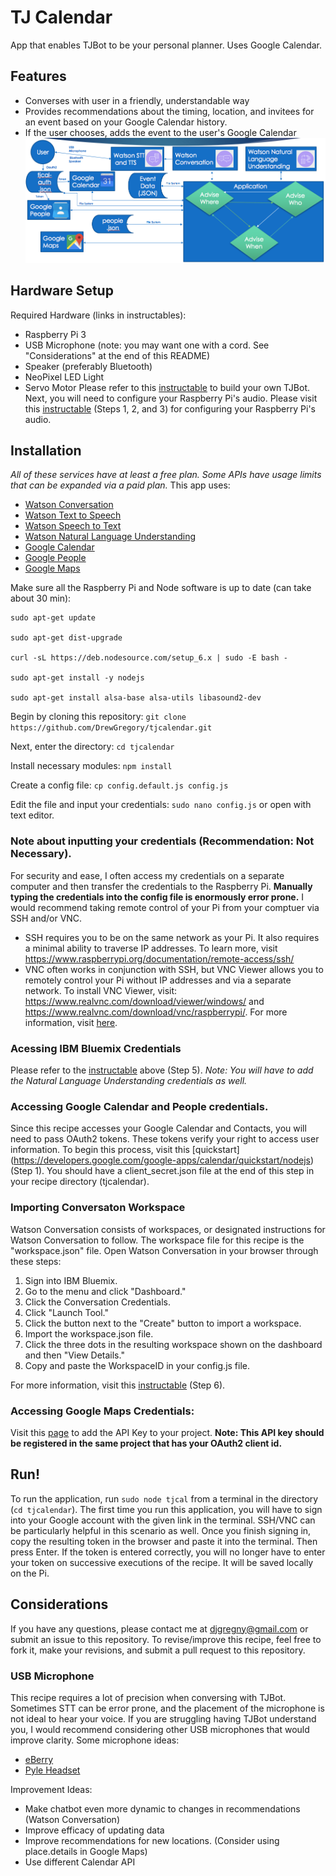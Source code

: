 # TJ Calendar
App that enables TJBot to be your personal planner. Uses Google Calendar.
## Features
- Converses with user in a friendly, understandable way
- Provides recommendations about the timing, location, and invitees for an event based on your Google Calendar history.
- If the user chooses, adds the event to the user's Google Calendar
![Image Here](https://github.com/DrewGregory/tjcalendar/blob/master/TJCalendar%20Flowchart.png)
## Hardware Setup
Required Hardware (links in instructables):
- Raspberry Pi 3
- USB Microphone (note: you may want one with a cord. See "Considerations" at the end of this README)
- Speaker (preferably Bluetooth)
- NeoPixel LED Light
- Servo Motor
Please refer to this [instructable](http://www.instructables.com/id/Build-TJ-Bot-Out-of-Cardboard/) to build your own TJBot.
Next, you will need to configure your Raspberry Pi's audio. Please visit this [instructable](http://www.instructables.com/id/Build-a-Talking-Robot-With-Watson-and-Raspberry-Pi/) (Steps 1, 2, and 3) for configuring your Raspberry Pi's audio.  
## Installation
*All of these services have at least a free plan. Some APIs have usage limits that can be expanded via a paid plan.*
This app uses:
- [Watson Conversation](https://www.ibm.com/watson/developercloud/conversation.html)
- [Watson Text to Speech](https://www.ibm.com/watson/developercloud/text-to-speech.html)
- [Watson Speech to Text](https://www.ibm.com/watson/developercloud/speech-to-text.html)
- [Watson Natural Language Understanding](https://www.ibm.com/watson/developercloud/natural-language-understanding.html)
- [Google Calendar](https://developers.google.com/google-apps/calendar/)
- [Google People](https://developers.google.com/people/)
- [Google Maps](https://developers.google.com/maps/)

Make sure all the Raspberry Pi and Node software is up to date (can take about 30 min):
```
sudo apt-get update

sudo apt-get dist-upgrade

curl -sL https://deb.nodesource.com/setup_6.x | sudo -E bash -

sudo apt-get install -y nodejs

sudo apt-get install alsa-base alsa-utils libasound2-dev
```

Begin by cloning this repository: `git clone https://github.com/DrewGregory/tjcalendar.git`

Next, enter the directory: `cd tjcalendar`

Install necessary modules: `npm install`

Create a config file: `cp config.default.js config.js`

Edit the file and input your credentials: `sudo nano config.js` or open with text editor.
### Note about inputting your credentials (Recommendation: Not Necessary).
For security and ease, I often access my credentials on a separate computer and then transfer the credentials to the Raspberry Pi. **Manually typing the credentials into the config file is enormously error prone.** I would recommend taking remote control of your Pi from your comptuer via SSH and/or VNC.
- SSH requires you to be on the same network as your Pi. It also requires a minimal ability to traverse IP addresses. To learn more, visit https://www.raspberrypi.org/documentation/remote-access/ssh/
- VNC often works in conjunction with SSH, but VNC Viewer allows you to remotely control your Pi without IP addresses and via a separate network. To install VNC Viewer, visit: https://www.realvnc.com/download/viewer/windows/ and https://www.realvnc.com/download/vnc/raspberrypi/. For more information, visit [here](https://www.realvnc.com/products/vnc/).
### Acessing IBM Bluemix Credentials
Please refer to the [instructable](http://www.instructables.com/id/Build-a-Talking-Robot-With-Watson-and-Raspberry-Pi/) above (Step 5). *Note: You will have to add the Natural Language Understanding credentials as well.*
### Accessing Google Calendar and People credentials.
Since this recipe accesses your Google Calendar and Contacts, you will need to pass OAuth2 tokens. These tokens verify your right to access user information. To begin this process, visit this [quickstart] (https://developers.google.com/google-apps/calendar/quickstart/nodejs) (Step 1). You should have a client_secret.json file at the end of this step in your recipe directory (tjcalendar).
### Importing Conversaton Workspace
Watson Conversation consists of workspaces, or designated instructions for Watson Conversation to follow. The workspace file for this recipe is the "workspace.json" file. Open Watson Conversation in your browser through these steps:
1. Sign into IBM Bluemix.
2. Go to the menu and click "Dashboard."
3. Click the Conversation Credentials. 
4. Click "Launch Tool."
5. Click the button next to the "Create" button to import a workspace. 
6. Import the workspace.json file.
7. Click the three dots in the resulting workspace shown on the dashboard and then "View Details."
8. Copy and paste the WorkspaceID in your config.js file.

For more information, visit this [instructable](http://www.instructables.com/id/Build-a-Talking-Robot-With-Watson-and-Raspberry-Pi/) (Step 6).
### Accessing Google Maps Credentials:
Visit this [page](https://developers.google.com/maps/documentation/javascript/get-api-key) to add the API Key to your project. **Note: This API key should be registered in the same project that has your OAuth2 client id.**
## Run!
To run the application, run `sudo node tjcal` from a terminal in the directory (`cd tjcalendar`).
The first time you run this application, you will have to sign into your Google account with the given link in the terminal. SSH/VNC can be particularly helpful in this scenario as well. Once you finish signing in, copy the resulting token in the browser and paste it into the terminal. Then press Enter. If the token is entered correctly, you will no longer have to enter your token on successive executions of the recipe. It will be saved locally on the Pi.
## Considerations
If you have any questions, please contact me at djgregny@gmail.com or submit an issue to this repository.
To revise/improve this recipe, feel free to fork it, make your revisions, and submit a pull request to this repository.
### USB Microphone
This recipe requires a lot of precision when conversing with TJBot. Sometimes STT can be error prone, and the placement of the microphone is not ideal to hear your voice. If you are struggling having TJBot understand you, I would recommend considering other USB microphones that would improve clarity.
Some microphone ideas:
- [eBerry](https://www.amazon.com/eBerry-Adjustable-Microphone-Compatible-Recording/dp/B00UZY2YQE/ref=sr_1_7?ie=UTF8&qid=1496931078&sr=8-7&keywords=usb+microphone+raspberry+pi)
- [Pyle Headset](https://www.amazon.com/Pyle-Microphone-Conference-Recording-PUSBMIC43/dp/B01MQCMJQU/ref=sr_1_7?s=electronics&ie=UTF8&qid=1496931146&sr=1-7&keywords=usb+wireless+mic)

Improvement Ideas:
- Make chatbot even more dynamic to changes in recommendations (Watson Conversation)
- Improve efficacy of updating data
- Improve recommendations for new locations. (Consider using place.details in Google Maps)
- Use different Calendar API

